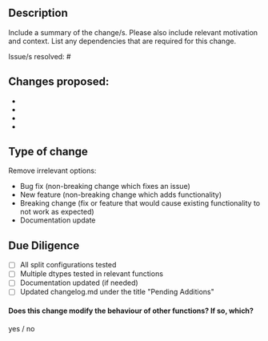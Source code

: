 ## Description

Include a summary of the change/s.
Please also include relevant motivation and context. List any dependencies that are required for this change.

Issue/s resolved: #

## Changes proposed:
-
-
-
-

## Type of change

Remove irrelevant options:
- Bug fix (non-breaking change which fixes an issue)
- New feature (non-breaking change which adds functionality)
- Breaking change (fix or feature that would cause existing functionality to not work as expected)
- Documentation update

## Due Diligence

- [ ] All split configurations tested
- [ ] Multiple dtypes tested in relevant functions
- [ ] Documentation updated (if needed)
- [ ] Updated changelog.md under the title "Pending Additions"

#### Does this change modify the behaviour of other functions? If so, which?
yes / no
